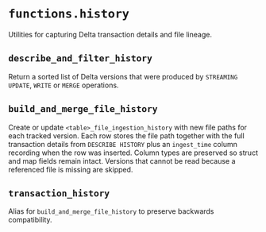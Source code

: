 # `functions.history`

Utilities for capturing Delta transaction details and file lineage.

## `describe_and_filter_history`

Return a sorted list of Delta versions that were produced by `STREAMING UPDATE`, `WRITE` or `MERGE` operations.

## `build_and_merge_file_history`

Create or update `<table>_file_ingestion_history` with new file paths for each
tracked version. Each row stores the file path together with the full
transaction details from `DESCRIBE HISTORY` plus an ``ingest_time`` column
recording when the row was inserted. Column types are preserved so struct and
map fields remain intact. Versions that cannot be read because a referenced
file is missing are skipped.

## `transaction_history`

Alias for `build_and_merge_file_history` to preserve backwards compatibility.


